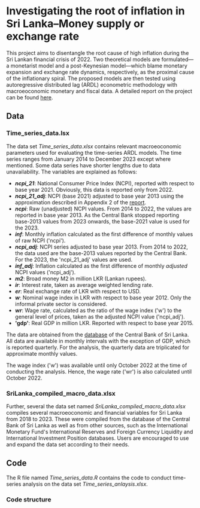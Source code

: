 # Investigating the root of inflation in Sri Lanka–Money supply or exchange rate

This project aims to disentangle the root cause of high inflation during the Sri Lankan financial crisis of 2022. Two theoretical models are formulated—a monetarist model and a post-Keynesian model—which blame monetary expansion and exchange rate dynamics, respectively, as the proximal cause of the inflationary spiral. The proposed models are then tested using autoregressive distributed lag (ARDL) econometric methodology with macroeoconomic monetary and fiscal data. A detailed report on the project can be found [here](https://pranandita.github.io/portfolio/1_Inflation/).

## Data 
### Time_series_data.lsx
The data set *Time_series_data.xlsx* contains relevant macroeoconomic parameters used for evaluating the time-series ARDL models. The time series ranges from January 2014 to December 2023 except where mentioned. Some data series have shorter lengths due to data unavailability. The variables are explained as follows:

* ***ncpi_21***: National Consumer Price Index (NCPI), reported with respect to base year 2021. Obviously, this data is reported only from 2022.
* ***ncpi_21_adj***: NCPI (base 2021) adjusted to base year 2013 using the approximation described in Appendix 2 of the [report](https://pranandita.github.io/portfolio/1_Inflation/).
* ***ncpi***: Raw (unadjusted) NCPI values. From 2014 to 2022, the values are reported in base year 2013. As the Central Bank stopped reporting base-2013 values from 2023 onwards, the base-2021 value is used for the 2023. 
* ***inf***: Monthly inflation calculated as the first difference of monthly values of raw NCPI ('ncpi').
* ***ncpi_adj***: NCPI series adjusted to base year 2013. From 2014 to 2022, the data used are the base-2013 values reported by the Central Bank. For the 2023, the 'ncpi_21_adj' values are used.
* ***inf_adj***: Inflation calculated as the first difference of monthly *adjusted* NCPI values ('ncpi_adj').
* ***m2***: Broad money M2 in million LKR (Lankan rupees).
* ***ir***: Interest rate, taken as average weighted lending rate.
* ***er***: Real exchange rate of LKR with respect to USD.
* ***w***: Nominal wage index in LKR with respect to base year 2012. Only the informal private sector is considered.
* ***wr***: Wage rate, calculated as the ratio of the wage index ('w') to the general level of prices, taken as the adjusted NCPI value ('ncpi_adj').
* **'gdp'**: Real GDP in million LKR. Reported with respect to base year 2015.

The data are obtained from the [database](https://www.cbsl.lk/eresearch/)  of the Central Bank of Sri Lanka. All data are available in monthly intervals with the exception of GDP, which is reported quarterly. For the analysis, the quarterly data are triplicated for approximate monthly values. 

<p>The wage index ('w') was available until only October 2022 at the time of conducting the analysis. Hence, the wage rate ('wr') is also calculated until October 2022.</p>

### SriLanka_compiled_macro_data.xlsx
Further, several the data set named *SriLanka_compiled_macro_data.xlsx* compiles several macroeoconomic and financial variables for Sri Lanka from 2018 to 2023. These were compiled from the database of the Central Bank of Sri Lanka as well as from other sources, such as the International Monetary Fund's International Reserves and Foreign Currency Liquidity and International Investment Position databases. Users are encouraged to use and expand the data set according to their needs.

## Code
The R file named *Time_series_data.R* contains the code to conduct time-series analysis on the data set *Time_series_anlaysis.xlsx*. 

### Code structure



